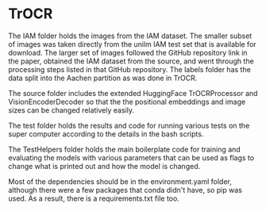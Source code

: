 # TrOCR

The IAM folder holds the images from the IAM dataset. The smaller subset of images was taken directly from the unilm IAM test set that is available for download.
The larger set of images followed the GitHub repository link in the paper, obtained the IAM dataset from the source, and went through the processing steps listed
in that GitHub repository. The labels folder has the data split into the Aachen partition as was done in TrOCR.

The source folder includes the extended HuggingFace TrOCRProcessor and VisionEncoderDecoder so that the the positional embeddings and image sizes can be changed
relatively easily.

The test folder holds the results and code for running various tests on the super computer according to the details in the bash scripts.

The TestHelpers folder holds the main boilerplate code for training and evaluating the models with various parameters that can be used as flags to change what is
printed out and how the model is changed.

Most of the dependencies should be in the environment.yaml folder, although there were a few packages that conda didn't have, so pip was used. As a result, there is
a requirements.txt file too.
